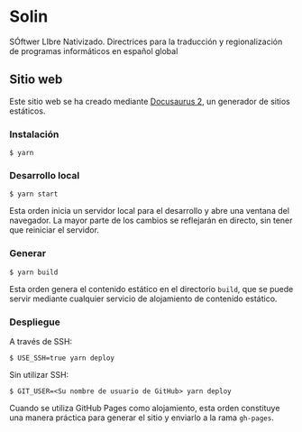 # Solin
SÓftwer LIbre Nativizado. Directrices para la traducción y regionalización de programas informáticos en español global

## Sitio web

Este sitio web se ha creado mediante [Docusaurus 2](https://docusaurus.io/), un generador de sitios estáticos.

### Instalación

```
$ yarn
```

### Desarrollo local

```
$ yarn start
```

Esta orden inicia un servidor local para el desarrollo y abre una ventana del navegador. La mayor parte de los cambios se reflejarán en directo, sin tener que reiniciar el servidor.

### Generar

```
$ yarn build
```

Esta orden genera el contenido estático en el directorio `build`, que se puede servir mediante cualquier servicio de alojamiento de contenido estático.

### Despliegue

A través de SSH:

```
$ USE_SSH=true yarn deploy
```

Sin utilizar SSH:

```
$ GIT_USER=<Su nombre de usuario de GitHub> yarn deploy
```

Cuando se utiliza GitHub Pages como alojamiento, esta orden constituye una manera práctica para generar el sitio y enviarlo a la rama `gh-pages`.
